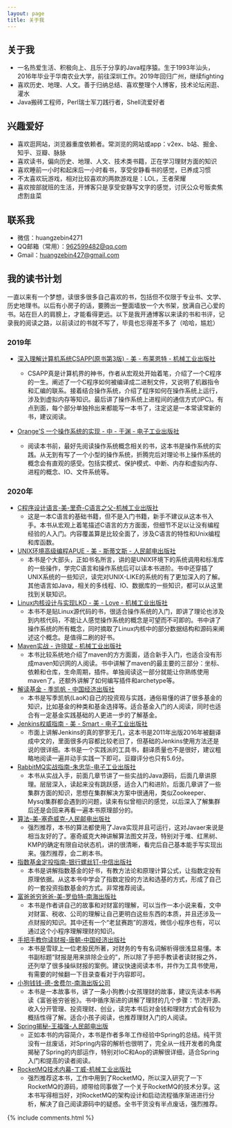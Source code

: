 ```yaml
---
layout: page
title: 关于我 
---
```


## 关于我

+ 一名热爱生活、积极向上、且乐于分享的Java程序猿。生于1993年汕头，2016年毕业于华南农业大学，前往深圳工作。2019年回归广州，继续fighting
+ 喜欢历史、地理、人文。善于归纳总结、喜欢整理个人博客，技术论坛闲逛、灌水
+ Java搬砖工程师，Perl瑞士军刀践行者，Shell流爱好者

## 兴趣爱好

+ 喜欢逛网站，浏览器重度依赖者。常浏览的网站或app：v2ex、b站、掘金、知乎、豆瓣、脉脉
+ 喜欢读书，偏向历史、地理、人文、技术类书籍，正在学习理财方面的知识
+ 喜欢睡前一小时和起床后一小时看书，享受安静看书的感觉，已养成习惯
+ 不太喜欢玩游戏，相对比较喜欢的两款游戏是：LOL，王者荣耀
+ 喜欢按部就班的生活，开博客只是享受安静写文字的感觉，讨厌公众号贩卖焦虑割韭菜

## 联系我

+ 微信：huangzebin4271
+ QQ邮箱（常用）：962599482@qq.com
+ Gmail：huangzebin427@gmail.com  

## 我的读书计划

一直以来有一个梦想，读很多很多自己喜欢的书，包括但不仅限于专业书、文学、历史地理书。以后有小房子的话，要腾出一整面墙放一个大书架，放满自己心爱的书。站在巨人的肩膀上，才能看得更远。以下是我开通博客以来读的书和书评，记录我的阅读之路，以前读过的书就不写了，毕竟也忘得差不多了（哈哈，尴尬）

### 2019年

+ [深入理解计算机系统CSAPP(原书第3版) - 美 - 布莱恩特 - 机械工业出版社](https://book.douban.com/subject/26912767/)
    + CSAPP真是计算机界的神书，作者从宏观处开始着笔，介绍了一个C程序的一生。阐述了一个C程序如何被编译成二进制文件，又说明了机器指令和汇编的联系。接着结合操作系统，介绍了程序如何在操作系统上运行，涉及到虚拟内存等知识。最后讲了操作系统上进程间的通信方式(IPC)。有点到面，每个部分单独拎出来都能写一本书了，注定这是一本常读常新的书，建议阅读。

+ [Orange'S 一个操作系统的实现 - 中 - 于渊 - 电子工业出版社](https://book.douban.com/subject/3735649/)
    + 阅读本书前，最好先阅读操作系统概念相关的书，这本书是操作系统的实践。从无到有写了一个小型的操作系统，折腾完后对理论书上操作系统的概念会有直观的感受。包括实模式、保护模式、中断、内存和虚拟内存、进程的概念、IO、文件系统等。

### 2020年
+ [C程序设计语言-美-里奇-C语言之父-机械工业出版社](https://book.douban.com/subject/1139336/)
    + 这是一本C语言的基础书籍，但不是入门书籍，新手不建议从这本书入手。本书从宏观上着笔描述C语言的方方面面，但细节不足以让没有编程经验的人入门。内容覆盖算是比较全面了，涉及C语言的特性和Unix编程和库函数。
+ [UNIX环境高级编程APUE - 美 - 斯蒂文斯 - 人民邮电出版社](https://book.douban.com/subject/25900403/)
    + 本书是个大部头，正如书名所言，讲的是UNIX环境下的系统调用和标准库的一些操作，学完C语言和操作系统后可以读本书进阶。书中还穿插了UNIX系统的一些知识，读完对UNIX-LIKE的系统的有了更加深入的了解。其他语言如Java，相关的多线程、IO、数据库的一些知识，都可以从这里找到关联知识。
+ [Linux内核设计与实现LKD - 美 - Love - 机械工业出版社](https://book.douban.com/subject/6097773/)
    + 本书不是贴Linux源代码的书，很适合操作系统的入门，即讲了理论也涉及到内核代码，不能让人感觉操作系统的概念是可望而不可即的。书中讲了操作系统的所有概念，同时摘取了Linux内核中的部分数据结构和源码来阐述这个概念。是值得二刷的好书。
+ [Maven实战 - 许晓斌 - 机械工业出版社](https://book.douban.com/subject/5345682/)
    + 本书比较系统地介绍了maven的方方面面，适合新手入门，也适合没有形成maven知识网的人阅读。书中讲解了maven的最主要的三部分：坐标、依赖和仓库，生命周期，插件。单独阅读这一部分就能让你熟练使用maven了。还额外讲解了如何编写插件和archetype等。
+ [解读基金 - 季凯帆 - 中国经济出版社](https://book.douban.com/subject/2051332/)
    + 本书是写季凯帆(LaoK)自己的投资观与实践，通俗易懂的讲了很多基金的知识，比如基金的种类和基金选择等。适合基金入门的人阅读，同时也适合有一定基金实践基础的人更进一步的了解基金。
+ [Jenkins权威指南 - 美 - Smart - 电子工业出版社](https://book.douban.com/subject/26902149/)
    + 市面上讲解Jenkins的真的寥寥无几，这本书是2011年出版2016年被翻译成中文的，里面很多内容都比较老旧了，但基础的Jenkins使用方法还是说的很详细。本书是一个实践派的工具书，翻译质量也不是很好，建议粗略地阅读一遍并动手实践一下即可。豆瓣评分也只有5.6分。
+ [RabbitMQ实战指南-朱忠华-电子工业出版社](https://book.douban.com/subject/27591386/)
    + 本书从实战入手，前面几章节讲了一些实战的Java源码，后面几章讲原理。层层深入，读起来没有跳跃感，适合入门和进阶。后面几章讲了一些集群方面的知识，思想在集群解决方案中很通用，类似Zookeeper、Mysql集群都会遇到的问题，读来有似曾相识的感觉，以后深入了解集群后还是会回来再看一遍本书原理部分的。
+ [算法-美-塞奇威克-人民邮电出版社](https://book.douban.com/subject/10432347/)
    + 强烈推荐，本书的算法都使用了Java实现并且可运行，这对Javaer来说是相当友好的了。塞奇威克大神讲解算法图文并茂，特别对于堆、红黑树、KMP的确定有限自动状态机，讲的很清晰，看完后自己基本能手写实现出来。强烈推荐，会二刷本书。
+ [指数基金定投指南-银行螺丝钉-中信出版社](https://book.douban.com/subject/27204860/)
    + 本书是讲解指数基金的好书，有教方法论和原理计算公式，让指数定投有原理依据。从这本书中学会了指数定投的方法和选基的方式，形成了自己的一套投资指数基金的方式。非常推荐阅读。
+ [富爸爸穷爸爸-美-罗伯特-南海出版社](https://book.douban.com/subject/3291111/)
    + 本书是作者讲自己的故事和对财富的理解，可以当作一本小说来看，文中对财富、税收、公司的理解让自己更明白这些东西的本质，并且还涉及一点财报的知识。其中还有一个“老鼠赛跑”的游戏，微信小程序也有，可以通过这个小程序理解理财的知识。
+ [手把手教你读财报-唐朝-中国经济出版社](https://book.douban.com/subject/26290085/)
    + 本书是雪球上一位老股民所著，对财务的专有名词解析得很浅显易懂。本书副标题“财报是用来排除企业的”，所以除了手把手教读者读财报之外，还列举了很多操纵财报的案例。建议快速阅读本书，并作为工具书使用，有需要的时候翻一下目录查看对于内容即可。
+ [小狗钱钱-德-舍费尔-南海出版公司](https://book.douban.com/subject/3576486/)
    + 本书是一本故事书，讲了一条小狗教小女孩理财的故事，建议先读本书再读《富爸爸穷爸爸》。书中循序渐进的讲解了理财的几个步骤：节流开源、收入分开管理、投资理财、创业，读完本书后对金钱和理财方式会有较为概括性得了解。适合小孩子阅读，也推荐理财入门的人阅读。
+ [Spring揭秘-王福强-人民邮电出版](https://book.douban.com/subject/3897837/)
    + 正如本书的内容简介，本书是作者多年工作经验中Spring的总结。纯干货没有一丝废话，对Spring内容的解析也很明了，完全从一线开发者的角度揭秘了Spring的内部运作，特别对IoC和Aop的讲解很详细，适合Spring入门和提高的读者阅读。
+ [RocketMQ技术内幕-丁威-机械工业出版社](https://book.douban.com/subject/30417623/)
    + 强烈推荐这本书，工作中用到了RocketMQ，所以深入研究了一下RocketMQ的源码，顺带给同事做了一个关于RocketMQ的技术分享。这本书写得相当好，对RocketMQ的架构设计和启动流程循序渐进进行分析，解决了自己阅读源码中的疑惑。全书干货没有半点废话，强烈推荐。

{% include comments.html %}

